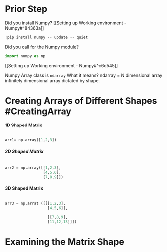 

# Prior Step 
Did you install Numpy? [[Setting up Working environment - Numpy#^84363a]]
```python 
!pip install numpy -- update -- quiet
```

Did you call for the Numpy module?
``` python
import numpy as np
```
[[Setting up Working environment - Numpy#^c6d545]]

Numpy Array class is ```ndarray``` 
	What it means?
		ndarray = N dimensional array
			infinitely dimensional array dictated by shape.


# Creating Arrays of Different Shapes #CreatingArray
#### 1D Shaped Matrix 
```python 

arr1= np.array([1,2,3])
```


##### 2D Shaped Matrix 
```python 

arr2 = np.array([[1,2,3],
				 [4,5,6],
				 [7,8,9]])
```


#### 3D Shaped Matrix 
```python 

arr3 = np.arrat ([[[1,2,3],
				   [4,5,6]],
				   
				   [[7,8,9],
				   [11,12,13]]])
```


# Examining the Matrix Shape 

```python


```
